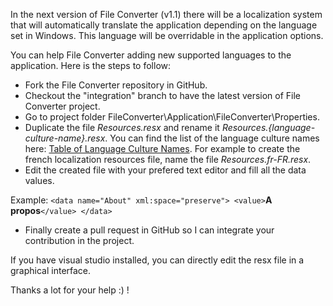 In the next version of File Converter (v1.1) there will be a localization system that will automatically translate the application depending on the language set in Windows. This language will be overridable in the application options.

You can help File Converter adding new supported languages to the application. Here is the steps to follow:

- Fork the File Converter repository in GitHub.
- Checkout the "integration" branch to have the latest version of File Converter project.
- Go to project folder FileConverter\Application\FileConverter\Properties\.
- Duplicate the file _Resources.resx_ and rename it _Resources.{language-culture-name}.resx_. 
You can find the list of the language culture names here: [Table of Language Culture Names](https://learn.microsoft.com/en-us/openspecs/windows_protocols/ms-lcid/a9eac961-e77d-41a6-90a5-ce1a8b0cdb9c).
For example to create the french localization resources file, name the file _Resources.fr-FR.resx_.
- Edit the created file with your prefered text editor and fill all the data values.

Example:
    `<data name="About" xml:space="preserve">
         <value>`**A propos**`</value>
    </data>`

- Finally create a pull request in GitHub so I can integrate your contribution in the project.

If you have visual studio installed, you can directly edit the resx file in a graphical interface.

Thanks a lot for your help :) !
